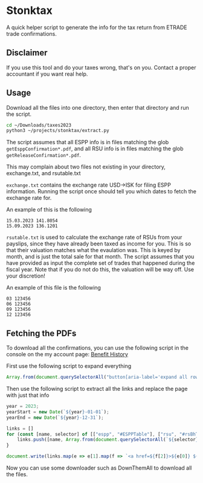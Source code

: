 # Stonktax

A quick helper script to generate the info for the tax return from ETRADE trade confirmations.

## Disclaimer
If you use this tool and do your taxes wrong, that's on you. Contact a proper accountant if you want real help.

## Usage
Download all the files into one directory, then enter that directory and run the script.

```sh
cd ~/Downloads/taxes2023
python3 ~/projects/stonktax/extract.py
```

The script assumes that all ESPP info is in files matching the glob `getEsppConfirmation*.pdf`, and all RSU info is in files matching the glob `getReleaseConfirmation*.pdf`.

This may complain about two files not existing in your directory, exchange.txt, and rsutable.txt

`exchange.txt` contains the exchange rate USD->ISK for filing ESPP information. Running the script once should tell you which dates to fetch the exchange rate for.

An example of this is the following
```
15.03.2023 141.8054
15.09.2023 136.1201
```

`rsutable.txt` is used to calculate the exchange rate of RSUs from your payslips, since they have already been taxed as income for you. This is so that their valuation matches what the evaulation was. This is keyed by month, and is just the total sale for that month. The script assumes that you have provided as input the complete set of trades that happened during the fiscal year. Note that if you do not do this, the valuation will be way off. Use your discretion!

An example of this file is the following
```
03 123456
06 123456
09 123456
12 123456
```



## Fetching the PDFs
To download all the confirmations, you can use the following script in the console on the my account page: [Benefit History](https://us.etrade.com/etx/sp/stockplan#/myAccount/benefitHistory)

First use the following script to expand everything
```js
Array.from(document.querySelectorAll("button[aria-label='expand all rows'].et-icon-plus")).forEach(e => e.click());
```

Then use the following script to extract all the links and replace the page with just that info
```js
year = 2023;
yearStart = new Date(`${year}-01-01`);
yearEnd = new Date(`${year}-12-31`);

links = []
for (const [name, selector] of [["espp", "#ESPPTable"], ["rsu", "#rsBhTable"], ["stockoptions", "#SOTable"]]) {
    links.push([name, Array.from(document.querySelectorAll(`${selector} table.eventsTable tbody tr`)).map(e => [new Date(e.querySelector("td[tableheaddata=Date]").innerText), e.querySelector("td[tableheaddata='Event Type']").innerText, e.querySelector("td[tableheaddata=Action] a")?.href]).filter(e => e[0] >= yearStart && e[0] <= yearEnd).filter(e => e[2] && !e[1].includes("granted"))])
}

document.write(links.map(e => e[1].map(f => `<a href=${f[2]}>${e[0]} ${f[1]}</a>`)).flat()).join("\n")
```

Now you can use some downloader such as DownThemAll to download all the files.
